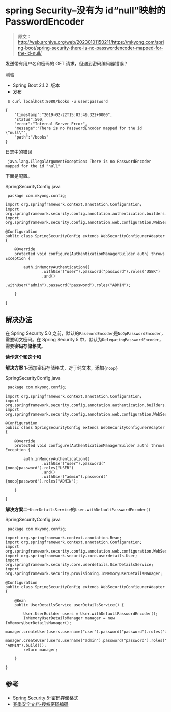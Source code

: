 # spring Security–没有为 id“null”映射的 PasswordEncoder

> 原文：<http://web.archive.org/web/20230101150211/https://mkyong.com/spring-boot/spring-security-there-is-no-passwordencoder-mapped-for-the-id-null/>

发送带有用户名和密码的 GET 请求，但遇到密码编码器错误？

测验

*   Spring Boot 2.1.2 .版本
*   发布

```
 $ curl localhost:8080/books -u user:password

{
	"timestamp":"2019-02-22T15:03:49.322+0000",
	"status":500,
	"error":"Internal Server Error",
	"message":"There is no PasswordEncoder mapped for the id \"null\"",
	"path":"/books"
} 
```

日志中的错误

```
 java.lang.IllegalArgumentException: There is no PasswordEncoder mapped for the id "null" 
```

下面是配置。

SpringSecurityConfig.java

```
 package com.mkyong.config;

import org.springframework.context.annotation.Configuration;
import org.springframework.security.config.annotation.authentication.builders.AuthenticationManagerBuilder;
import org.springframework.security.config.annotation.web.configuration.WebSecurityConfigurerAdapter;

@Configuration
public class SpringSecurityConfig extends WebSecurityConfigurerAdapter {

    @Override
    protected void configure(AuthenticationManagerBuilder auth) throws Exception {

        auth.inMemoryAuthentication()
                .withUser("user").password("password").roles("USER")
                .and()
                .withUser("admin").password("password").roles("ADMIN");

    }

} 
```

## 解决办法

在 Spring Security 5.0 之前，默认的`PasswordEncoder`是`NoOpPasswordEncoder`，需要明文密码。在 Spring Security 5 中，默认为`DelegatingPasswordEncoder`，需要**密码存储格式**。

**读作[这个](http://web.archive.org/web/20221225035535/https://spring.io/blog/2017/11/01/spring-security-5-0-0-rc1-released#password-storage-format)和[这个](http://web.archive.org/web/20221225035535/https://docs.spring.io/spring-security/site/docs/current/reference/htmlsingle/#pe-dpe)和**

**解决方案 1**–添加密码存储格式，对于纯文本，添加`{noop}`

SpringSecurityConfig.java

```
 package com.mkyong.config;

import org.springframework.context.annotation.Configuration;
import org.springframework.security.config.annotation.authentication.builders.AuthenticationManagerBuilder;
import org.springframework.security.config.annotation.web.configuration.WebSecurityConfigurerAdapter;

@Configuration
public class SpringSecurityConfig extends WebSecurityConfigurerAdapter {

    @Override
    protected void configure(AuthenticationManagerBuilder auth) throws Exception {

        auth.inMemoryAuthentication()
                .withUser("user").password("{noop}password").roles("USER")
                .and()
                .withUser("admin").password("{noop}password").roles("ADMIN");

    }

} 
```

**解决方案二**–`UserDetailsService`的`User.withDefaultPasswordEncoder()`

SpringSecurityConfig.java

```
 package com.mkyong.config;

import org.springframework.context.annotation.Bean;
import org.springframework.context.annotation.Configuration;
import org.springframework.security.config.annotation.web.configuration.WebSecurityConfigurerAdapter;
import org.springframework.security.core.userdetails.User;
import org.springframework.security.core.userdetails.UserDetailsService;
import org.springframework.security.provisioning.InMemoryUserDetailsManager;

@Configuration
public class SpringSecurityConfig extends WebSecurityConfigurerAdapter {

    @Bean
    public UserDetailsService userDetailsService() {

        User.UserBuilder users = User.withDefaultPasswordEncoder();
        InMemoryUserDetailsManager manager = new InMemoryUserDetailsManager();
        manager.createUser(users.username("user").password("password").roles("USER").build());
        manager.createUser(users.username("admin").password("password").roles("USER", "ADMIN").build());
        return manager;

    }

} 
```

## 参考

*   [Spring Security 5–密码存储格式](http://web.archive.org/web/20221225035535/https://spring.io/blog/2017/11/01/spring-security-5-0-0-rc1-released#password-storage-format)
*   [春季安全文档-授权密码编码](http://web.archive.org/web/20221225035535/https://docs.spring.io/spring-security/site/docs/current/reference/htmlsingle/#pe-dpe)

<input type="hidden" id="mkyong-current-postId" value="14930">